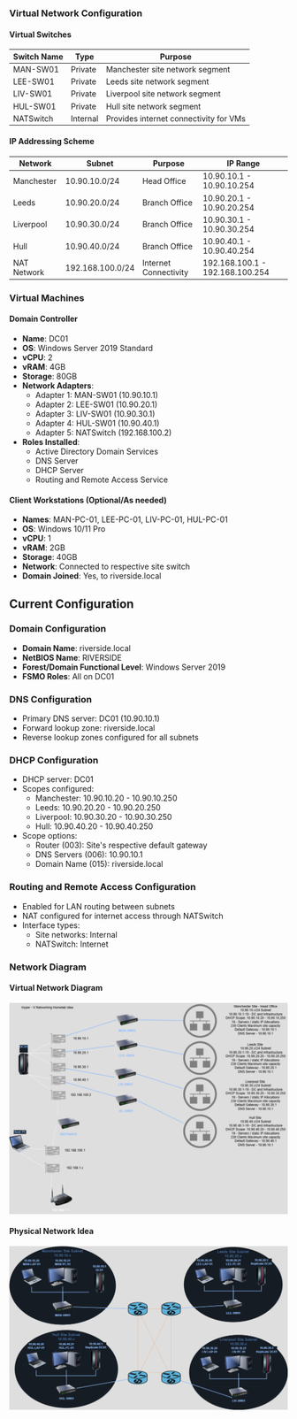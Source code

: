 ### Virtual Network Configuration

#### Virtual Switches
| Switch Name | Type | Purpose |
|-------------|------|---------|
| MAN-SW01 | Private | Manchester site network segment |
| LEE-SW01 | Private | Leeds site network segment |
| LIV-SW01 | Private | Liverpool site network segment |
| HUL-SW01 | Private | Hull site network segment |
| NATSwitch | Internal | Provides internet connectivity for VMs |

#### IP Addressing Scheme
| Network | Subnet | Purpose | IP Range |
|---------|--------|---------|----------|
| Manchester | 10.90.10.0/24 | Head Office | 10.90.10.1 - 10.90.10.254 |
| Leeds | 10.90.20.0/24 | Branch Office | 10.90.20.1 - 10.90.20.254 |
| Liverpool | 10.90.30.0/24 | Branch Office | 10.90.30.1 - 10.90.30.254 |
| Hull | 10.90.40.0/24 | Branch Office | 10.90.40.1 - 10.90.40.254 |
| NAT Network | 192.168.100.0/24 | Internet Connectivity | 192.168.100.1 - 192.168.100.254 |


### Virtual Machines

#### Domain Controller
- **Name**: DC01
- **OS**: Windows Server 2019 Standard
- **vCPU**: 2
- **vRAM**: 4GB
- **Storage**: 80GB
- **Network Adapters**:
  - Adapter 1: MAN-SW01 (10.90.10.1)
  - Adapter 2: LEE-SW01 (10.90.20.1)
  - Adapter 3: LIV-SW01 (10.90.30.1)
  - Adapter 4: HUL-SW01 (10.90.40.1)
  - Adapter 5: NATSwitch (192.168.100.2)
- **Roles Installed**:
  - Active Directory Domain Services
  - DNS Server
  - DHCP Server
  - Routing and Remote Access Service

#### Client Workstations (Optional/As needed)
- **Names**: MAN-PC-01, LEE-PC-01, LIV-PC-01, HUL-PC-01
- **OS**: Windows 10/11 Pro
- **vCPU**: 1
- **vRAM**: 2GB
- **Storage**: 40GB
- **Network**: Connected to respective site switch
- **Domain Joined**: Yes, to riverside.local

## Current Configuration

### Domain Configuration
- **Domain Name**: riverside.local
- **NetBIOS Name**: RIVERSIDE
- **Forest/Domain Functional Level**: Windows Server 2019
- **FSMO Roles**: All on DC01

### DNS Configuration
- Primary DNS server: DC01 (10.90.10.1)
- Forward lookup zone: riverside.local
- Reverse lookup zones configured for all subnets

### DHCP Configuration
- DHCP server: DC01
- Scopes configured:
  - Manchester: 10.90.10.20 - 10.90.10.250
  - Leeds: 10.90.20.20 - 10.90.20.250
  - Liverpool: 10.90.30.20 - 10.90.30.250
  - Hull: 10.90.40.20 - 10.90.40.250
- Scope options:
  - Router (003): Site's respective default gateway
  - DNS Servers (006): 10.90.10.1
  - Domain Name (015): riverside.local

### Routing and Remote Access Configuration
- Enabled for LAN routing between subnets
- NAT configured for internet access through NATSwitch
- Interface types:
  - Site networks: Internal
  - NATSwitch: Internet


### Network Diagram
#### Virtual Network Diagram
![HyperV Configuration](./images/Riverside%20Virtual%20Topology.drawio.png)
#### Physical Network Idea
![Physical Network](./images/Riverside%20Physical%20Topology.drawio.png)